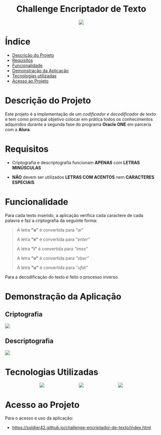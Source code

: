 <h1 align="center">Challenge Encriptador de Texto</h1>

<p align="center">
<img loading="lazy" src="http://img.shields.io/static/v1?label=STATUS&message=COMPLETO&color=GREEN&style=for-the-badge"/>
</p>

# Índice 

* [Descrição do Projeto](#descrição-do-projeto)
* [Requisitos](#requisitos)
* [Funcionalidade](#funcionalidade)
* [Demonstração da Aplicação](#demonstração-da-aplicação)
* [Tecnologias utilizadas](#tecnologias-utilizadas)
* [Acesso ao Projeto](#acesso-ao-projeto)

# Descrição do Projeto
Este projeto é a implementação de um *codificador e decodificador de texto* e tem como principal objetivo colocar em prática todos os conhecimentos adquiridos durante a segunda fase do programa **Oracle ONE** em parceria com a **Alura**.

# Requisitos

- Criptografia e descriptografia funcionam **APENAS** com **LETRAS MINÚSCULAS**

- **NÃO** devem ser utilizados **LETRAS COM ACENTOS** nem **CARACTERES ESPECIAIS**


# Funcionalidade
Para cada texto inserido, a aplicação verifica cada caractere de cada palavra e faz a criptografia da seguinte forma:

>A letra **"a"** é convertida para *"ai"*
>
>A letra **"e"** é convertida para *"enter"*
>
>A letra **"i"** é convertida para *"imes"*
>
>A letra **"o"** é convertida para *"ober"*
>
>A letra **"u"** é convertida para *"ufat"*

Para a decodificação do texto é feito o processo inverso.

# Demonstração da Aplicação

## Criptografia
<img style="display: block; margin: auto;" src="https://i.giphy.com/media/v1.Y2lkPTc5MGI3NjExejhtMWl3YnNrYzFsaDRwenY1ZGM4d3FoNGdlemthY3E2c3M5bGE0cyZlcD12MV9pbnRlcm5hbF9naWZfYnlfaWQmY3Q9Zw/szwFxapFN7eOVIO77U/giphy.gif"/>

## Descriptografia
<img style="display: block; margin: auto;" src="https://i.giphy.com/media/v1.Y2lkPTc5MGI3NjExNWxueHIzMmFhaXg2cW05N3U1b2Rqd2N6ZzRrNXkyeDB0djVwMTI4cyZlcD12MV9pbnRlcm5hbF9naWZfYnlfaWQmY3Q9Zw/579MntGANTU72xmNZB/giphy.gif"/>

# Tecnologias Utilizadas

<div style="display: flex; justify-content: space-evenly">
<img src="https://img.shields.io/badge/CSS3-1572B6?style=flat&logo=css3&logoColor=white"/>
    
<img src="https://img.shields.io/badge/HTML5-E34F26?style=flat&logo=html5&logoColor=white"/>

<img src="https://img.shields.io/badge/JavaScript-F7DF1E?style=flat&logo=javascript&logoColor=black"/>
</div>

# Acesso ao Projeto
Para o acesso e uso da aplicação:

- https://soldier42.github.io/challenge-encriptador-de-texto/index.html
